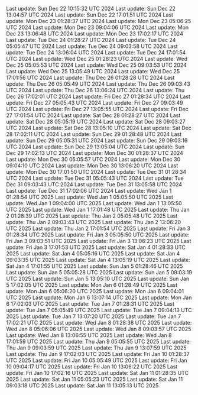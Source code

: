 Last update: Sun Dec 22 10:15:32 UTC 2024
Last update: Sun Dec 22 13:04:57 UTC 2024
Last update: Sun Dec 22 17:01:51 UTC 2024
Last update: Mon Dec 23 01:28:37 UTC 2024
Last update: Mon Dec 23 05:06:25 UTC 2024
Last update: Mon Dec 23 09:04:06 UTC 2024
Last update: Mon Dec 23 13:06:48 UTC 2024
Last update: Mon Dec 23 17:02:17 UTC 2024
Last update: Tue Dec 24 01:28:27 UTC 2024
Last update: Tue Dec 24 05:05:47 UTC 2024
Last update: Tue Dec 24 09:03:58 UTC 2024
Last update: Tue Dec 24 13:06:04 UTC 2024
Last update: Tue Dec 24 17:01:54 UTC 2024
Last update: Wed Dec 25 01:28:23 UTC 2024
Last update: Wed Dec 25 05:05:53 UTC 2024
Last update: Wed Dec 25 09:03:53 UTC 2024
Last update: Wed Dec 25 13:05:49 UTC 2024
Last update: Wed Dec 25 17:01:56 UTC 2024
Last update: Thu Dec 26 01:28:28 UTC 2024
Last update: Thu Dec 26 05:05:49 UTC 2024
Last update: Thu Dec 26 09:03:43 UTC 2024
Last update: Thu Dec 26 13:06:24 UTC 2024
Last update: Thu Dec 26 17:02:01 UTC 2024
Last update: Fri Dec 27 01:28:34 UTC 2024
Last update: Fri Dec 27 05:05:43 UTC 2024
Last update: Fri Dec 27 09:03:49 UTC 2024
Last update: Fri Dec 27 13:05:55 UTC 2024
Last update: Fri Dec 27 17:01:54 UTC 2024
Last update: Sat Dec 28 01:28:27 UTC 2024
Last update: Sat Dec 28 05:05:19 UTC 2024
Last update: Sat Dec 28 09:03:27 UTC 2024
Last update: Sat Dec 28 13:05:10 UTC 2024
Last update: Sat Dec 28 17:02:11 UTC 2024
Last update: Sun Dec 29 01:28:48 UTC 2024
Last update: Sun Dec 29 05:05:31 UTC 2024
Last update: Sun Dec 29 09:03:16 UTC 2024
Last update: Sun Dec 29 13:05:04 UTC 2024
Last update: Sun Dec 29 17:02:13 UTC 2024
Last update: Mon Dec 30 01:28:37 UTC 2024
Last update: Mon Dec 30 05:05:57 UTC 2024
Last update: Mon Dec 30 09:04:10 UTC 2024
Last update: Mon Dec 30 13:06:20 UTC 2024
Last update: Mon Dec 30 17:01:50 UTC 2024
Last update: Tue Dec 31 01:28:34 UTC 2024
Last update: Tue Dec 31 05:05:43 UTC 2024
Last update: Tue Dec 31 09:03:43 UTC 2024
Last update: Tue Dec 31 13:05:58 UTC 2024
Last update: Tue Dec 31 17:02:06 UTC 2024
Last update: Wed Jan  1 01:28:54 UTC 2025
Last update: Wed Jan  1 05:05:50 UTC 2025
Last update: Wed Jan  1 09:04:00 UTC 2025
Last update: Wed Jan  1 13:05:50 UTC 2025
Last update: Wed Jan  1 17:01:48 UTC 2025
Last update: Thu Jan  2 01:28:39 UTC 2025
Last update: Thu Jan  2 05:05:48 UTC 2025
Last update: Thu Jan  2 09:03:43 UTC 2025
Last update: Thu Jan  2 13:06:20 UTC 2025
Last update: Thu Jan  2 17:01:54 UTC 2025
Last update: Fri Jan  3 01:28:34 UTC 2025
Last update: Fri Jan  3 05:05:50 UTC 2025
Last update: Fri Jan  3 09:03:51 UTC 2025
Last update: Fri Jan  3 13:06:23 UTC 2025
Last update: Fri Jan  3 17:01:53 UTC 2025
Last update: Sat Jan  4 01:28:33 UTC 2025
Last update: Sat Jan  4 05:05:16 UTC 2025
Last update: Sat Jan  4 09:03:35 UTC 2025
Last update: Sat Jan  4 13:05:19 UTC 2025
Last update: Sat Jan  4 17:01:55 UTC 2025
Last update: Sun Jan  5 01:28:46 UTC 2025
Last update: Sun Jan  5 05:05:28 UTC 2025
Last update: Sun Jan  5 09:03:19 UTC 2025
Last update: Sun Jan  5 13:05:10 UTC 2025
Last update: Sun Jan  5 17:02:05 UTC 2025
Last update: Mon Jan  6 01:28:49 UTC 2025
Last update: Mon Jan  6 05:06:20 UTC 2025
Last update: Mon Jan  6 09:04:01 UTC 2025
Last update: Mon Jan  6 13:07:14 UTC 2025
Last update: Mon Jan  6 17:02:03 UTC 2025
Last update: Tue Jan  7 01:28:31 UTC 2025
Last update: Tue Jan  7 05:05:49 UTC 2025
Last update: Tue Jan  7 09:04:13 UTC 2025
Last update: Tue Jan  7 13:07:20 UTC 2025
Last update: Tue Jan  7 17:02:21 UTC 2025
Last update: Wed Jan  8 01:28:38 UTC 2025
Last update: Wed Jan  8 05:06:06 UTC 2025
Last update: Wed Jan  8 09:03:57 UTC 2025
Last update: Wed Jan  8 13:06:55 UTC 2025
Last update: Wed Jan  8 17:01:59 UTC 2025
Last update: Thu Jan  9 05:05:55 UTC 2025
Last update: Thu Jan  9 09:03:59 UTC 2025
Last update: Thu Jan  9 13:07:59 UTC 2025
Last update: Thu Jan  9 17:02:03 UTC 2025
Last update: Fri Jan 10 01:28:37 UTC 2025
Last update: Fri Jan 10 05:05:49 UTC 2025
Last update: Fri Jan 10 09:04:17 UTC 2025
Last update: Fri Jan 10 13:06:22 UTC 2025
Last update: Fri Jan 10 17:02:16 UTC 2025
Last update: Sat Jan 11 01:28:35 UTC 2025
Last update: Sat Jan 11 05:05:23 UTC 2025
Last update: Sat Jan 11 09:03:18 UTC 2025
Last update: Sat Jan 11 13:05:13 UTC 2025
